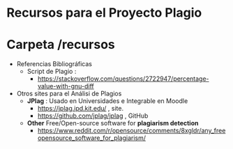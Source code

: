 # Recursos para el Proyecto Plagio
# Carpeta /recursos

- Referencias Bibliográficas
	- Script de Plagio :
		- <https://stackoverflow.com/questions/2722947/percentage-value-with-gnu-diff>
- Otros sites para el Análisi de Plagios
	- **JPlag** : Usado en Universidades e Integrable en Moodle
		- <https://jplag.ipd.kit.edu/> , site.
		- <https://github.com/jplag/jplag> , GitHub
	- **Other** Free/Open-source software for **plagiarism detection**
		- <https://www.reddit.com/r/opensource/comments/8xgldr/any_freeopensource_software_for_plagiarism/>
